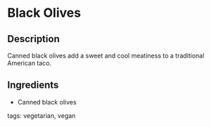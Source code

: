 Black Olives
==========

## Description

Canned black olives add a sweet and cool meatiness to a traditional American taco.

## Ingredients

* Canned black olives

tags: vegetarian, vegan
